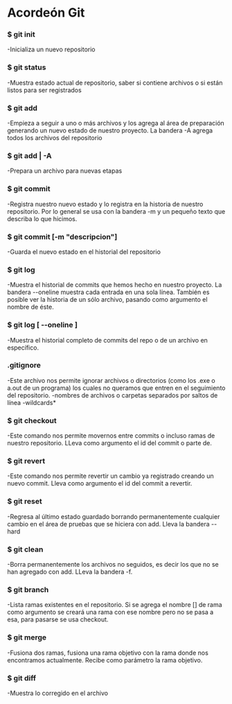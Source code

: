# Acordeón Git

### $ git init 
-Inicializa un nuevo repositorio

### $ git status
-Muestra estado actual de repositorio, saber si contiene archivos o si están listos para ser registrados

### $ git add
-Empieza a seguir a uno o más archivos y los agrega al área de preparación generando un nuevo estado de nuestro proyecto. La bandera -A agrega todos los archivos del repositorio

### $ git add <archivo> | -A
-Prepara un archivo para nuevas etapas

### $ git commit
-Registra nuestro nuevo estado y lo registra en la historia de nuestro repositorio. Por lo general se usa con la bandera -m y un pequeño texto que describa lo que hicimos.

### $ git commit [-m "descripcion"]
-Guarda el nuevo estado en el historial del repositorio

### $ git log
-Muestra el historial de commits que hemos hecho en nuestro proyecto. La bandera --oneline muestra cada entrada en una sola línea. También es posible ver la historia de un sólo archivo, pasando como argumento el nombre de éste.

### $ git log [ --oneline <archivo>]
-Muestra el historial completo de commits del repo o de un archivo en específico.

### .gitignore
-Este archivo nos permite ignorar archivos o directorios (como los .exe o a.out de un programa) los cuales no queramos que entren en el seguimiento del repositorio.    -nombres de archivos o carpetas separados por saltos de línea    -wildcards*

### $ git checkout
-Este comando nos permite movernos entre commits o incluso ramas de nuestro repositorio. LLeva como argumento el id del commit o parte de.

### $ git revert
-Este comando nos permite revertir un cambio ya registrado creando un nuevo commit. Lleva como argumento el id del commit a revertir.

### $ git reset
-Regresa al último estado guardado borrando permanentemente cualquier cambio en el área de pruebas que se hiciera con add. Lleva la bandera --hard

### $ git clean
-Borra permanentemente los archivos no seguidos, es decir los que no se han agregado con add. LLeva la bandera -f.

### $ git branch
-Lista ramas existentes en el repositorio. Si se agrega el nombre [<nombre>]
de rama como argumento se creará una rama con ese nombre pero no se pasa a esa, para pasarse se usa checkout.

### $ git merge
-Fusiona dos ramas, fusiona una rama objetivo con la rama donde nos encontramos actualmente. Recibe como parámetro la rama objetivo.

### $ git diff
-Muestra lo corregido en el archivo


